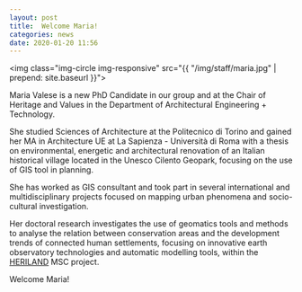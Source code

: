 ```yaml
---
layout: post
title:  Welcome Maria!
categories: news
date: 2020-01-20 11:56
---
```


<img class="img-circle img-responsive" src="{{ "/img/staff/maria.jpg" | prepend: site.baseurl }}">

Maria Valese is a new PhD Candidate in our group and at the Chair of Heritage and Values in the Department of Architectural Engineering + Technology.

She studied Sciences of Architecture at the Politecnico di Torino and gained her MA in Architecture UE at La Sapienza - Università di Roma with a thesis on environmental, energetic and architectural renovation of an Italian historical village located in the Unesco Cilento Geopark, focusing on the use of GIS tool in planning.

She has worked as GIS consultant and took part in several international and multidisciplinary projects focused on mapping urban phenomena and socio-cultural investigation.

Her doctoral research investigates the use of geomatics tools and methods to analyse the relation between conservation areas and the development trends of connected human settlements, focusing on innovative earth observatory technologies and automatic modelling tools, within the [HERILAND](https://www.heriland.eu) MSC project.

Welcome Maria!